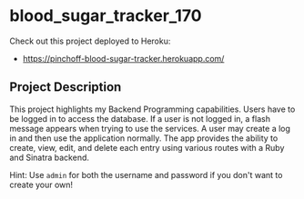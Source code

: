 # blood_sugar_tracker_170

Check out this project deployed to Heroku:
- https://pinchoff-blood-sugar-tracker.herokuapp.com/

## Project Description
This project highlights my Backend Programming capabilities. Users have to be logged in to access the database. If a user is not logged in, a flash message appears when trying to use the services. A user may create a log in and then use the application normally. The app provides the ability to create, view, edit, and delete each entry using various routes with a Ruby and Sinatra backend.

Hint: Use ```admin``` for both the username and password if you don't want to create your own!

